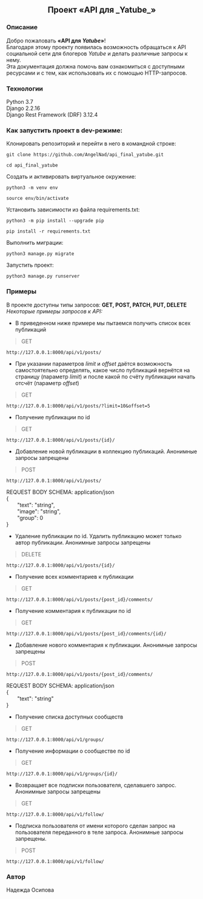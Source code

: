 

<h2 align="center">Проект «API для _Yatube_»</h2>

### Описание
Добро пожаловать **«API для _Yatube_»**!<br>
Благодаря этому проекту появилась возможность обращаться к API социальной сети для блогеров _Yatube_ и делать различные запросы к нему.<br>
Эта документация должна помочь вам ознакомиться с доступными ресурсами и с тем, как использовать их с помощью HTTP-запросов.

### Технологии
Python 3.7<br>
Django 2.2.16<br>
Django Rest Framework (DRF) 3.12.4<br>


### Как запустить проект в dev-режиме:

Клонировать репозиторий и перейти в него в командной строке:

```
git clone https://github.com/AngelNad/api_final_yatube.git
```

```
cd api_final_yatube
```

Cоздать и активировать виртуальное окружение:

```
python3 -m venv env
```

```
source env/bin/activate
```

Установить зависимости из файла requirements.txt:

```
python3 -m pip install --upgrade pip
```

```
pip install -r requirements.txt
```

Выполнить миграции:

```
python3 manage.py migrate
```

Запустить проект:

```
python3 manage.py runserver
```

### Примеры
В проекте доступны типы запросов: **GET, POST, PATCH, PUT, DELETE**<br>
*Некоторые примеры запросов к API:<br>*
- В приведенном ниже примере мы пытаемся получить список всех публикаций
>GET
```
http://127.0.0.1:8000/api/v1/posts/
```
- При указании параметров *limit* и *offset* даётся возможность самостоятельно определять, какое число публикаций вернётся на страницу (параметр *limit*) и после какой по счёту публикации начать отсчёт (параметр *offset*)
>GET
```
http://127.0.0.1:8000/api/v1/posts/?limit=10&offset=5
```
- Получение публикации по id
>GET
```
http://127.0.0.1:8000/api/v1/posts/{id}/
```
- Добавление новой публикации в коллекцию публикаций. Анонимные запросы запрещены
>POST
```
http://127.0.0.1:8000/api/v1/posts/
```
REQUEST BODY SCHEMA: 
application/json<br>
{<br>
`    `"text": "string",<br>
`    `"image": "string",<br>
`    `"group": 0<br>
}
- Удаление публикации по id. Удалить публикацию может только автор публикации. Анонимные запросы запрещены
>DELETE
```
http://127.0.0.1:8000/api/v1/posts/{id}/
```
- Получение всех комментариев к публикации
>GET
```
http://127.0.0.1:8000/api/v1/posts/{post_id}/comments/
```
- Получение комментария к публикации по id
>GET
```
http://127.0.0.1:8000/api/v1/posts/{post_id}/comments/{id}/
```
- Добавление нового комментария к публикации. Анонимные запросы запрещены
>POST
```
http://127.0.0.1:8000/api/v1/posts/{post_id}/comments/
```
REQUEST BODY SCHEMA: 
application/json<br>
{<br>
`    `"text": "string"<br>
}
- Получение списка доступных сообществ
>GET
```
http://127.0.0.1:8000/api/v1/groups/
```
- Получение информации о сообществе по id
>GET
```
http://127.0.0.1:8000/api/v1/groups/{id}/
```
- Возвращает все подписки пользователя, сделавшего запрос. Анонимные запросы запрещены
>GET
```
http://127.0.0.1:8000/api/v1/follow/
```
- Подписка пользователя от имени которого сделан запрос на пользователя переданного в теле запроса. Анонимные запросы запрещены.
>POST
```
http://127.0.0.1:8000/api/v1/follow/
```

### Автор
Надежда Осипова